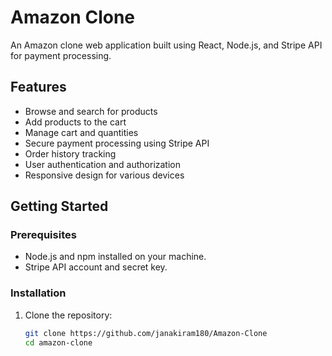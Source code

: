 
# Amazon Clone

An Amazon clone web application built using React, Node.js, and Stripe API for payment processing.

## Features

- Browse and search for products
- Add products to the cart
- Manage cart and quantities
- Secure payment processing using Stripe API
- Order history tracking
- User authentication and authorization
- Responsive design for various devices

## Getting Started

### Prerequisites

- Node.js and npm installed on your machine.
- Stripe API account and secret key.

### Installation

1. Clone the repository:

   ```sh
   git clone https://github.com/janakiram180/Amazon-Clone
   cd amazon-clone
